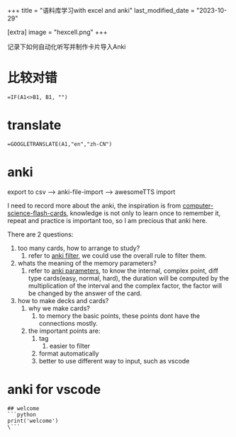 +++
title = "语料库学习with excel and anki"
last_modified_date = "2023-10-29"

[extra]
image = "hexcell.png"
+++

记录下如何自动化听写并制作卡片导入Anki

# 比较对错

`=IF(A1<>B1, B1, "")  `

# translate

`=GOOGLETRANSLATE(A1,"en","zh-CN") `

# anki

export to csv --> anki-file-import --> awesomeTTS import

I need to record more about the anki, the inspiration is from [computer-science-flash-cards](https://github.com/jwasham/computer-science-flash-cards), knowledge is not only to learn once to remember it, repeat and practice is important too, so I am precious that anki here.

There are 2 questions:

1. too many cards, how to arrange to study?
   1. refer to [anki filter](https://www.zhihu.com/question/465450224), we could use the overall rule to filter them.
2. whats the meaning of the memory parameters?
   1. refer to [anki parameters](https://zhuanlan.zhihu.com/p/42921090), to know the internal, complex point, diff type cards(easy, normal, hard), the duration will be computed by the multiplication of the interval and the complex factor, the factor will be changed by the answer of the card. 
3. how to make decks and cards?
   1. why we make cards?
      1. to memory the basic points, these points dont have the connections mostly.
   2. the important points are: 
      1. tag
         1. easier to filter
      2. format automatically
      3. better to use different way to input, such as vscode

# anki for vscode

```
## welcome
```python
print('welcome')
\```
```